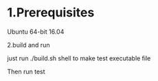 # 1.Prerequisites

Ubuntu 64-bit 16.04

2.build and run

just run ./build.sh shell to make test executable file

Then run test
